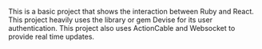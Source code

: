 This is a basic project that shows the interaction between Ruby and React. This project heavily uses the library or gem Devise for its user authentication. This project also uses ActionCable and Websocket to provide real time updates. 
